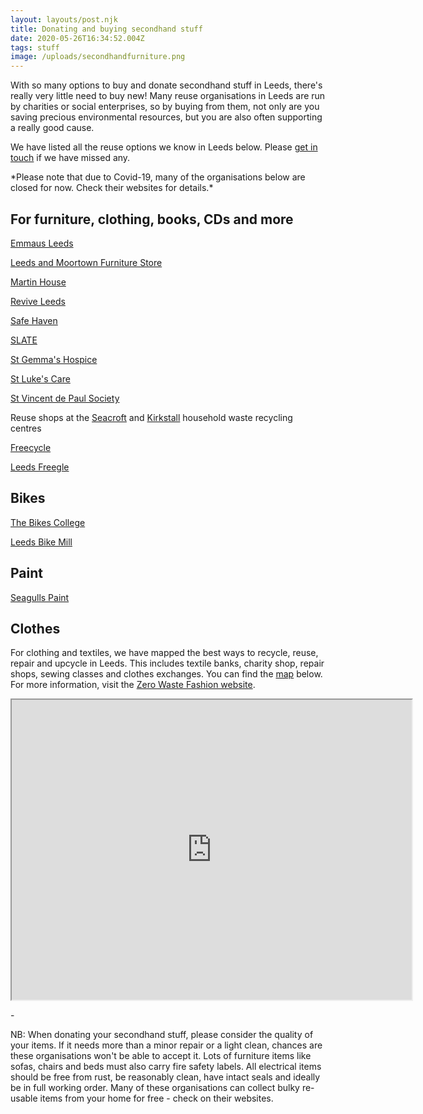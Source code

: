 ```yaml
---
layout: layouts/post.njk
title: Donating and buying secondhand stuff
date: 2020-05-26T16:34:52.004Z
tags: stuff
image: /uploads/secondhandfurniture.png
---
```

With so many options to buy and donate secondhand stuff in Leeds, there's really very little need to buy new! Many reuse organisations in Leeds are run by charities or social enterprises, so by buying from them, not only are you saving precious environmental resources, but you are also often supporting a really good cause.

We have listed all the reuse options we know in Leeds below. Please [get in touch](mailto:info@zerowasteleeds.org.uk) if we have missed any. 

\*Please note that due to Covid-19, many of the organisations below are closed for now. Check their websites for details.\*

## For furniture, clothing, books, CDs and more

[Emmaus Leeds](https://emmaus.org.uk/leeds/)

[Leeds and Moortown Furniture Store](http://www.leedsandmoortown.org.uk/)

[Martin House](https://www.martinhouse.org.uk/Contact-Us/Visit-our-shops-and-furniture-warehouse)

[Revive Leeds](http://www.reviveleeds.co.uk/)

[Safe Haven](https://www.safehavenleeds.com/)

[SLATE](https://www.slateleeds.org.uk/used-furniture-shops-leeds)

[St Gemma's Hospice](https://www.st-gemma.co.uk/donate-unwanted-goods)

[St Luke's Care](https://stlukescares.org.uk/)

[St Vincent de Paul Society](https://www.svp.org.uk/donate-items-and-furniture)

[](https://www.svp.org.uk/donate-items-and-furniture)Reuse shops at the [Seacroft](https://www.leeds.gov.uk/residents/bins-and-recycling/recycling-sites/east-leeds-household-waste-sorting-site) and [Kirkstall](https://www.leeds.gov.uk/residents/bins-and-recycling/recycling-sites/kirkstall-road-household-waste-sorting-site) household waste recycling centres

[Freecycle](https://groups.freecycle.org/group/LeedsUK/posts/all)

[Leeds Freegle](https://www.ilovefreegle.org/explore/leedsfreegle)

## [](https://www.ilovefreegle.org/explore/leedsfreegle)Bikes

[The Bikes College](https://thebikescollege.org/)

[Leeds Bike Mill](https://leedsbikemill.org/)

## [](https://leedsbikemill.org/)Paint

[Seagulls Paint](https://seagullsreuse.org.uk/paint/)

## [](https://seagullsreuse.org.uk/paint/)Clothes

For clothing and textiles, we have mapped the best ways to recycle, reuse, repair and upcycle in Leeds. This includes textile banks, charity shop, repair shops, sewing classes and clothes exchanges. You can find the [map](https://www.google.com/maps/d/u/1/viewer?hl=en&mid=18ktKdUeew3oQpjOnezeTyLtt9pk1KK7w&ll=53.83676365656107%2C-1.5013154999999268&z=11) below. For more information, visit the [Zero Waste Fashion website](zerowastefashion.fashion.blog).

<iframe src="https://www.google.com/maps/d/embed?mid=18ktKdUeew3oQpjOnezeTyLtt9pk1KK7w&hl=en" width="640" height="480"></iframe>

\-

NB: When donating your secondhand stuff, please consider the quality of your items. If it needs more than a minor repair or a light clean, chances are these organisations won't be able to accept it. Lots of furniture items like sofas, chairs and beds must also carry fire safety labels. All electrical items should be free from rust, be reasonably clean, have intact seals and ideally be in full working order. Many of these organisations can collect bulky re-usable items from your home for free - check on their websites.
